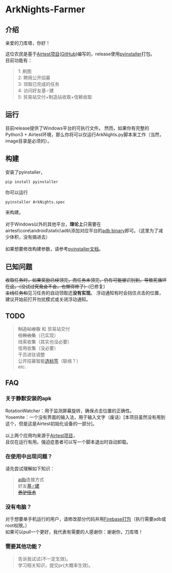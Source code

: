 # ArkNights-Farmer
## 介绍
亲爱的刀库塔，你好！<br>

这位农民是基于[Airtest项目](https://airtest.netease.com/)([GitHub](https://github.com/AirtestProject/Airtest))编写的，release使用[pyinstaller](https://www.pyinstaller.org/)打包。<br>
目前功能有：<br>
>1: 刷图<br>
 2: 聘用公开招募<br>
 3: 领取已完成的任务<br>
 4: 访问好友基♂建<br>
 5: 贸易站交付+制造站收取+信赖收取

## 运行
目前release提供了Windows平台的可执行文件。
然而，如果你有完整的Python3 + Airtest环境，那么你将可以仅运行ArkNights.py脚本来工作（当然，image目录是必须的）。
## 构建
安装了pyinstaller，
```sh
pip install pyinstaller
```
你可以运行<br>
```sh
pyinstaller ArkNights.spec
```
来构建。<br><br>
对于Windows以外的其他平台，**理论上**只需要在airtest\core\android\static\adb\添加对应平台的[adb binary](https://github.com/AirtestProject/Airtest/tree/master/airtest/core/android/static/adb)即可。（这里为了减少体积，没有搞进去）<br><br>
如果想要修改构建参数，请参考[pyinstaller文档](https://www.pyinstaller.org/documentation.html)。
## 已知问题
~~收取任务时，如果奖励已经领完，而任务未领完，仍有可能被识别到，导致死循环在这。（没试过究竟会不会，也懒得修了）~~(已修复)<br>
~~主线任务和~~见习任务的自动领取还**没有实现**。
浮动通知有时会挡住点击的位置，建议开始前打开勿扰模式或关闭浮动通知。
## TODO
>~~制造站收取~~ 和 贸易站交付<br>
 ~~信赖收集~~（已实现）<br>
 线索收集（其实也没必要）<br>
 信用收集（没必要）<br>
 干员进驻调整<br>
 公开招募智能[选标签](http://wiki.joyme.com/arknights/%E5%B9%B2%E5%91%98%E6%95%B0%E6%8D%AE%E8%A1%A8)（联络？）<br>
 etc.

## FAQ
### 关于静默安装的apk
 RotationWatcher：用于监测屏幕旋转，确保点击位置的正确性。<br>
 Yosemite：一个没有界面的输入法，用于输入文字（废话）[本项目虽然没有用到这个，但是这是Airtest初始化设备的一部分]。<br><br>
 以上两个应用均来源于[Airtest项目](https://airtest.netease.com/)，<br>
 且仅在运行有用。强迫症患者可以写一个脚本退出时自动卸载。
 
### 在使用中出现问题？
请先尝试理解如下知识：<br>
>[adb](https://developer.android.com/studio/command-line/adb?hl=zh-cn)连接方式<br>
 好友[基♂建](http://wiki.joyme.com/arknights/%E5%9F%BA%E5%BB%BA)<br>
 [~~养驴技术~~](https://item.jd.com/39923508902.html)
### 没有电脑？
对于想要单手机运行的用户，请修改部分代码并用[Firebase打包](https://airtest.netease.com/docs/docs_AirtestIDE-zh_CN/8_plugins/1_firebase.html)（执行需要adb或root权限。）<br>
如果可以pull一个更好，我代表有需要的人感谢你：谢谢你，刀库塔！
### 需要其他功能？
>告诉我试试(不一定生效)。<br>
>学习相关知识，提交pr(大概率生效)。
